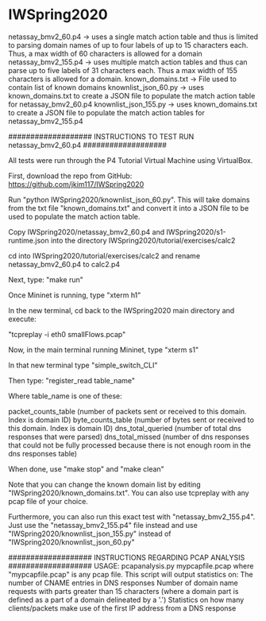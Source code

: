 # IWSpring2020

netassay_bmv2_60.p4 -> uses a single match action table and thus is limited to parsing domain names of up to four labels of up to 15 characters each. Thus, a max width of 60 characters is allowed for a domain
netassay_bmv2_155.p4 -> uses multiple match action tables and thus can parse up to five labels of 31 characters each. Thus a max width of 155 characters is allowed for a domain.
known_domains.txt -> File used to contain list of known domains
knownlist_json_60.py -> uses known_domains.txt to create a JSON file to populate the match action table for netassay_bmv2_60.p4
knownlist_json_155.py -> uses known_domains.txt to create a JSON file to populate the match action tables for netassay_bmv2_155.p4

################### INSTRUCTIONS TO TEST RUN netassay_bmv2_60.p4 ###################

All tests were run through the P4 Tutorial Virtual Machine using VirtualBox.

First, download the repo from GitHub: https://github.com/jkim117/IWSpring2020

Run "python IWSpring2020/knownlist_json_60.py". This will take domains from the txt file "known_domains.txt" and convert it into a JSON file to be used to populate the match action table.

Copy IWSpring2020/netassay_bmv2_60.p4 and IWSpring2020/s1-runtime.json into the directory IWSpring2020/tutorial/exercises/calc2

cd into IWSpring2020/tutorial/exercises/calc2 and rename netassay_bmv2_60.p4 to calc2.p4

Next, type: "make run"

Once Mininet is running, type "xterm h1"

In the new terminal, cd back to the IWSpring2020 main directory and execute:

"tcpreplay -i eth0 smallFlows.pcap"

Now, in the main terminal running Mininet, type "xterm s1"

In that new terminal type "simple_switch_CLI"

Then type: "register_read table_name"

Where table_name is one of these:

packet_counts_table (number of packets sent or received to this domain. Index is domain ID)
byte_counts_table (number of bytes sent or received to this domain. Index is domain ID)
dns_total_queried (number of total dns responses that were parsed)
dns_total_missed (number of dns responses that could not be fully processed because there is not enough room in the dns responses table)

When done, use "make stop" and "make clean"

Note that you can change the known domain list by editing "IWSpring2020/known_domains.txt". You can also use tcpreplay with any pcap file of your choice.

Furthermore, you can also run this exact test with "netassay_bmv2_155.p4". Just use the "netassay_bmv2_155.p4" file instead and use "IWSpring2020/knownlist_json_155.py" instead of "IWSpring2020/knownlist_json_60.py"

################### INSTRUCTIONS REGARDING PCAP ANALYSIS ###################
USAGE: pcapanalysis.py mypcapfile.pcap
where "mypcapfile.pcap" is any pcap file. This script will output statistics on:
The number of CNAME entries in DNS responses
Number of domain name requests with parts greater than 15 characters (where a domain part is defined as a part of a domain delineated by a '.')
Statistics on how many clients/packets make use of the first IP address from a DNS response
